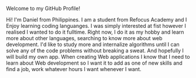 Welcome to my GitHub Profile!

Hi! I'm Daniel from Philippines. I am a student from Refocus Academy and I Enjoy learning coding languanges. I was simply interested at fist however I realised I wanted to do it fulltime. 
Right now, I do it as my hobby and learn more about other languages, searching to know more about web development.
I'd like to study more and internalize algorithms until I can solve any of the code problems without breaking a sweat. And hopefully I will build my own app.
When creating Web applications I know that I need to learn about Web development so  I want it to add as one of new skills and find a job, work whatever hours I want whenever I want.  
